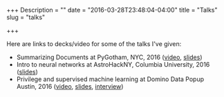 +++
Description = ""
date = "2016-03-28T23:48:04-04:00"
title = "Talks"
slug = "talks"

+++

Here are links to decks/video for some of the talks I've given:

 - Summarizing Documents at PyGotham, NYC, 2016 ([video](https://youtu.be/y7XoypvQRhY), [slides](/talks/pygotham/#p1))
 - Intro to neural networks at AstroHackNY, Columbia University, 2016
   ([slides](/talks/astrohackny/))
 - Privilege and supervised machine learning at Domino Data Popup Austin, 2016
   ([video](https://vimeo.com/163292139),
   [slides](/talks/strata_sanjose_2016/strata_sanjose_2016.pdf),
   [interview](https://www.youtube.com/watch?v=1ui84CSu3S0))
